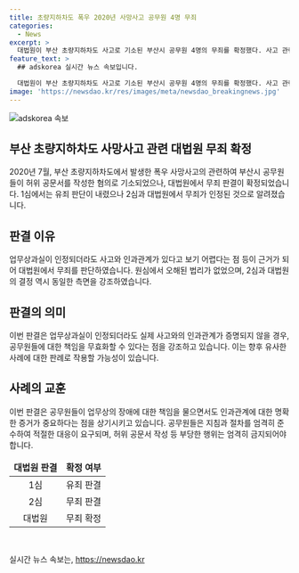 ```yaml
---
title: 초량지하차도 폭우 2020년 사망사고 공무원 4명 무죄
categories:
  - News
excerpt: >
  대법원이 부산 초량지하차도 사고로 기소된 부산시 공무원 4명의 무죄를 확정했다. 사고 관련 재난대응 및 출입통제시스템을 제대로 관리하지 않았고, 허위 공문서를 작성한 혐의는 없다는 결정이었는데, 2심에서는 이를 인정하며 무죄를 선고했다. 대법원은 업무상과실이 인정되더라도 사고와 인과관계가 없다고 판단했으며, 이에 따라 무죄를 확정했다. 1심에서의 유죄 판결과는 달리 대법원은 2심 결정을 유지하면서 업무상과실치사죄의 성립과 관련된 법리 오해가 없다고 밝혔다.
feature_text: >
  ## adskorea 실시간 뉴스 속보입니다.

  대법원이 부산 초량지하차도 사고로 기소된 부산시 공무원 4명의 무죄를 확정했다. 사고 관련 재난대응 및 출입통제시스템을 제대로 관리하지 않았고, 허위 공문서를 작성한 혐의는 없다는 결정이었는데, 2심에서는 이를 인정하며 무죄를 선고했다. 대법원은 업무상과실이 인정되더라도 사고와 인과관계가 없다고 판단했으며, 이에 따라 무죄를 확정했다. 1심에서의 유죄 판결과는 달리 대법원은 2심 결정을 유지하면서 업무상과실치사죄의 성립과 관련된 법리 오해가 없다고 밝혔다.
image: 'https://newsdao.kr/res/images/meta/newsdao_breakingnews.jpg'
---
```


<p><img src="https://newsdao.kr/res/images/meta/newsdao_breakingnews.jpg" alt="adskorea 속보" /></p>

<h2 data-ke-size="size26">부산 초량지하차도 사망사고 관련 대법원 무죄 확정</h2>

<p data-ke-size="size16">2020년 7월, 부산 초량지하차도에서 발생한 폭우 사망사고의 관련하여 부산시 공무원들이 허위 공문서를 작성한 혐의로 기소되었으나, 대법원에서 무죄 판결이 확정되었습니다. 1심에서는 유죄 판단이 내렸으나 2심과 대법원에서 무죄가 인정된 것으로 알려졌습니다.</p>

<h2 data-ke-size="size24">판결 이유</h2>

<p data-ke-size="size16">업무상과실이 인정되더라도 사고와 인과관계가 있다고 보기 어렵다는 점 등이 근거가 되어 대법원에서 무죄를 판단하였습니다. 원심에서 오해된 법리가 없었으며, 2심과 대법원의 결정 역시 동일한 측면을 강조하였습니다.</p>

<h2 data-ke-size="size24">판결의 의미</h2>

<p data-ke-size="size16">이번 판결은 업무상과실이 인정되더라도 실제 사고와의 인과관계가 증명되지 않을 경우, 공무원들에 대한 책임을 무효화할 수 있다는 점을 강조하고 있습니다. 이는 향후 유사한 사례에 대한 판례로 작용할 가능성이 있습니다.</p>

<h2 data-ke-size="size24">사례의 교훈</h2>

<p data-ke-size="size16">이번 판결은 공무원들이 업무상의 장애에 대한 책임을 물으면서도 인과관계에 대한 명확한 증거가 중요하다는 점을 상기시키고 있습니다. 공무원들은 지침과 절차를 엄격히 준수하여 적절한 대응이 요구되며, 허위 공문서 작성 등 부당한 행위는 엄격히 금지되어야 합니다.</p>

<table>
<thead>
<tr>
<td style="text-align: center; height: 17px;"><b>대법원 판결</b></td>
<td style="text-align: center; height: 17px;"><b>확정 여부</b></td>
</tr>
</thead>
<tbody>
<tr>
<td style="text-align: center; height: 17px;">1심</td>
<td style="text-align: center; height: 17px;">유죄 판결</td>
</tr>
<tr>
<td style="text-align: center; height: 17px;">2심</td>
<td style="text-align: center; height: 17px;">무죄 판결</td>
</tr>
<tr>
<td style="text-align: center; height: 17px;">대법원</td>
<td style="text-align: center; height: 17px;">무죄 확정</td>
</tr>
</tbody>
</table>

<p data-ke-size="size16">&nbsp;</p>
실시간 뉴스 속보는, <a href="https://newsdao.kr" rel="dofollow">https://newsdao.kr</a>


